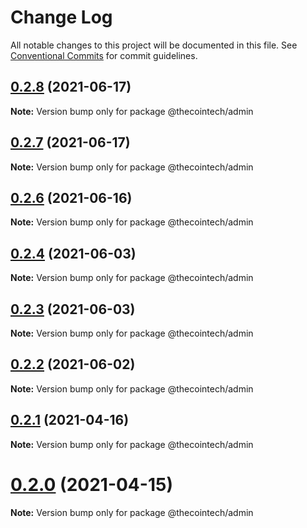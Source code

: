 # Change Log

All notable changes to this project will be documented in this file.
See [Conventional Commits](https://conventionalcommits.org) for commit guidelines.

## [0.2.8](https://github.com/electron-react-boilerplate/electron-react-boilerplate/compare/v0.2.7...v0.2.8) (2021-06-17)

**Note:** Version bump only for package @thecointech/admin





## [0.2.7](https://github.com/electron-react-boilerplate/electron-react-boilerplate/compare/v0.2.6...v0.2.7) (2021-06-17)

**Note:** Version bump only for package @thecointech/admin





## [0.2.6](https://github.com/electron-react-boilerplate/electron-react-boilerplate/compare/v0.2.1...v0.2.6) (2021-06-16)

**Note:** Version bump only for package @thecointech/admin





## [0.2.4](https://github.com/electron-react-boilerplate/electron-react-boilerplate/compare/v0.2.3...v0.2.4) (2021-06-03)

**Note:** Version bump only for package @thecointech/admin





## [0.2.3](https://github.com/electron-react-boilerplate/electron-react-boilerplate/compare/v0.2.2...v0.2.3) (2021-06-03)

**Note:** Version bump only for package @thecointech/admin





## [0.2.2](https://github.com/electron-react-boilerplate/electron-react-boilerplate/compare/v0.1.29...v0.2.2) (2021-06-02)

**Note:** Version bump only for package @thecointech/admin





## [0.2.1](https://github.com/electron-react-boilerplate/electron-react-boilerplate/compare/v0.2.0...v0.2.1) (2021-04-16)

**Note:** Version bump only for package @thecointech/admin





# [0.2.0](https://github.com/electron-react-boilerplate/electron-react-boilerplate/compare/v0.1.29...v0.2.0) (2021-04-15)

**Note:** Version bump only for package @thecointech/admin
